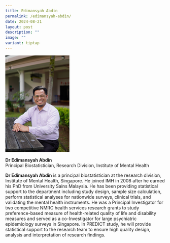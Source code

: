 ```yaml
---
title: Edimansyah Abdin
permalink: /edimansyah-abdin/
date: 2024-08-21
layout: post
description: ""
image: ""
variant: tiptap
---
```

<p></p>
<div class="isomer-image-wrapper">
<img style="width: 40%;" height="auto" width="100%" alt="" src="/images/Portraits/Edi/DSC1479.jpg">
</div>
<p><strong>Dr Edimansyah Abdin</strong> 
<br>Principal Biostatistician, Research Division, Institute of Mental Health</p>
<p><strong>Dr Edimansyah Abdin</strong> is a principal biostatistician at
the research division, Institute of Mental Health, Singapore. He joined
IMH in 2008 after he earned his PhD from University Sains Malaysia. He
has been providing statistical support to the department including study
design, sample size calculation, perform statistical analyses for nationwide
surveys, clinical trials, and validating the mental health instruments.
He was a Principal Investigator for two competitive NMRC health services
research grants to study preference-based measure of health-related quality
of life and disability measures and served as a co-Investigator for large
psychiatric epidemiology surveys in Singapore. In PREDICT study, he will
provide statistical support to the research team to ensure high quality
design, analysis and interpretation of research findings.</p>